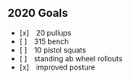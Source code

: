 ## 2020 Goals

 - [x] 20 pullups
 - [ ] 315 bench
 - [ ] 10 pistol squats
 - [ ] standing ab wheel rollouts
 - [x] improved posture

